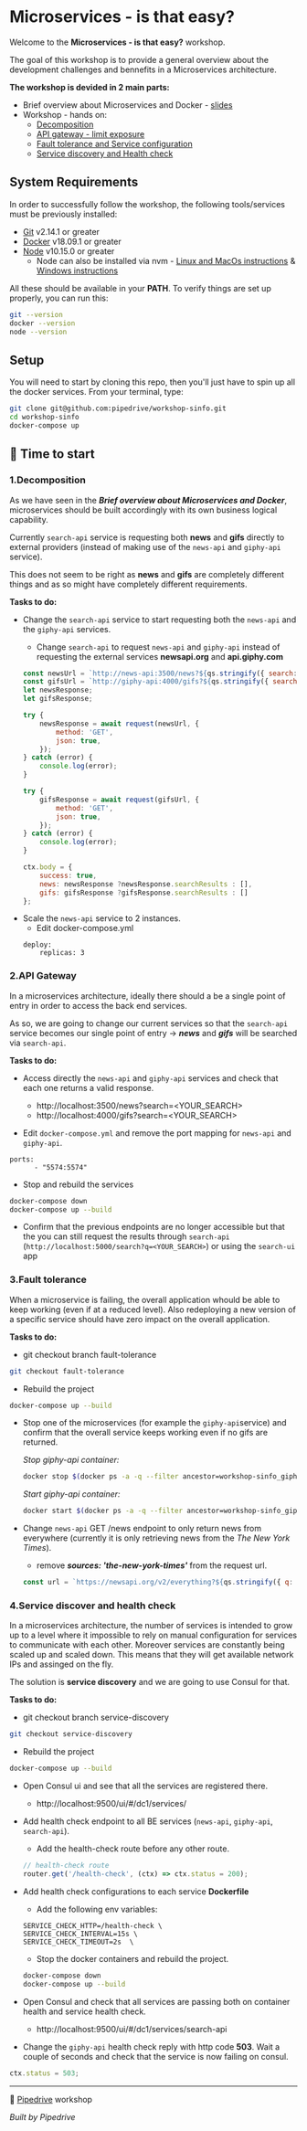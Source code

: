 # Microservices - is that easy?

Welcome to the **Microservices - is that easy?** workshop.

The goal of this workshop is to provide a general overview about the development challenges and bennefits in a Microservices architecture.

**The workshop is devided in 2 main parts:**
 * Brief overview about Microservices and Docker - [slides](https://www.pipedrive.com)
 * Workshop - hands on:
    * [Decomposition](#part1)
    * [API gateway - limit exposure](#part2)
    * [Fault tolerance and Service configuration](#part3)
    * [Service discovery and Health check](#part4)

## System Requirements

In order to successfully follow the workshop, the following tools/services must be previously installed:
 * [Git](https://git-scm.com/downloads) v2.14.1 or greater
 * [Docker](https://docs.docker.com/install/) v18.09.1 or greater
 * [Node](https://nodejs.org/en/download/) v10.15.0 or greater
    * Node can also be installed via nvm - [Linux and MacOs instructions](https://gist.github.com/d2s/372b5943bce17b964a79) & [Windows instructions](https://github.com/coreybutler/nvm-windows)

All these should be available in your **PATH**. To verify things are set up properly, you can run this:

```sh
git --version
docker --version
node --version
```

## Setup

You will need to start by cloning this repo, then you'll just have to spin up all the docker services. From your terminal, type:

```sh
git clone git@github.com:pipedrive/workshop-sinfo.git
cd workshop-sinfo
docker-compose up
```

## 🤘 Time to start

### 1.Decomposition <a id="part1"/>

As we have seen in the _**Brief overview about Microservices and Docker**_, microservices should be built accordingly with its own business logical capability.

Currently `search-api` service is requesting both **news** and **gifs** directly to external providers (instead of making use of the `news-api` and `giphy-api` service).

This does not seem to be right as **news** and **gifs** are completely different things and as so might have completely different requirements.

**Tasks to do:**
* Change the `search-api` service to start requesting both the `news-api` and the `giphy-api` services.
    * Change `search-api` to request `news-api` and `giphy-api` instead of requesting the external services **newsapi.org** and **api.giphy.com**
    ```js
	const newsUrl = `http://news-api:3500/news?${qs.stringify({ search: searchQuery })}`;
	const gifsUrl = `http://giphy-api:4000/gifs?${qs.stringify({ search: searchQuery })}`;
	let newsResponse;
	let gifsResponse;

	try {
		newsResponse = await request(newsUrl, {
			method: 'GET',
			json: true,
		});
	} catch (error) {
		console.log(error);
	}

	try {
		gifsResponse = await request(gifsUrl, {
			method: 'GET',
			json: true,
		});
	} catch (error) {
		console.log(error);
	}

	ctx.body = {
		success: true,
		news: newsResponse ?newsResponse.searchResults : [],
		gifs: gifsResponse ?gifsResponse.searchResults : []
	};
    ```
* Scale the `news-api` service to 2 instances.
    * Edit docker-compose.yml
    ```docker
    deploy:
        replicas: 3
    ```

### 2.API Gateway <a id="part2"/>

In a microservices architecture, ideally there should a be a single point of entry in order to access the back end services.

As so, we are going to change our current services so that the `search-api` service becomes our single point of entry -> ***news*** and ***gifs*** will be searched via `search-api`.

**Tasks to do:**
* Access directly the `news-api` and `giphy-api` services and check that each one returns a valid response.
    * http://localhost:3500/news?search=<YOUR_SEARCH>
    * http://localhost:4000/gifs?search=<YOUR_SEARCH>

* Edit `docker-compose.yml` and remove the port mapping for `news-api` and `giphy-api`.
```docker
ports:
      - "5574:5574"
```
* Stop and rebuild the services
```sh
docker-compose down
docker-compose up --build
```

* Confirm that the previous endpoints are no longer accessible but that the you can still request the results through `search-api` (`http://localhost:5000/search?q=<YOUR_SEARCH>`) or using the `search-ui` app

### 3.Fault tolerance <a id="part3"/>

When a microservice is failing, the overall application whould be able to keep working (even if at a reduced level). Also redeploying a new version of a specific service should have zero impact on the overall application.

**Tasks to do:**
* git checkout branch fault-tolerance
```sh
git checkout fault-tolerance
```
* Rebuild the project
```sh
docker-compose up --build
```
* Stop one of the microservices (for example the `giphy-api`service) and confirm that the overall service keeps working even if no gifs are returned.

    _Stop giphy-api container:_
    ```sh
    docker stop $(docker ps -a -q --filter ancestor=workshop-sinfo_giphy-api)
    ```
    _Start giphy-api container:_

    ```sh
    docker start $(docker ps -a -q --filter ancestor=workshop-sinfo_giphy-api)
    ```

* Change `news-api` GET /news endpoint to only return news from everywhere (currently it is only retrieving news from the
_The New York Times_).
    * remove _**sources: 'the-new-york-times'**_ from the request url.
    ```js
    const url = `https://newsapi.org/v2/everything?${qs.stringify({ q: searchQuery })}`;
    ```

### 4.Service discover and health check <a id="part4"/>

In a microservices architecture, the number of services is intended to grow up to a level where it impossible to rely on manual configuration for services to communicate with each other.
Moreover services are constantly being scaled up and scaled down. This means that they will get available network IPs and assinged on the fly.

The solution is **service discovery** and we are going to use Consul for that.

**Tasks to do:**
* git checkout branch service-discovery
```sh
git checkout service-discovery
```
* Rebuild the project
```sh
docker-compose up --build
```
* Open Consul ui and see that all the services are registered there.
    * http://localhost:9500/ui/#/dc1/services/

* Add health check endpoint to all BE services (`news-api`, `giphy-api`, `search-api`).
    * Add the health-check route before any other route.
    ```js
    // health-check route
	router.get('/health-check', (ctx) => ctx.status = 200);
    ```

* Add health check configurations to each service **Dockerfile**
    *  Add the following env variables:
    ```docker
    SERVICE_CHECK_HTTP=/health-check \
    SERVICE_CHECK_INTERVAL=15s \
    SERVICE_CHECK_TIMEOUT=2s  \
    ```
    * Stop the docker containers and rebuild the project.
    ```sh
    docker-compose down
    docker-compose up --build
    ```

* Open Consul and check that all services are passing both on container health and service health check.
    * http://localhost:9500/ui/#/dc1/services/search-api

* Change the `giphy-api` health check reply with http code **503**. Wait a couple of seconds and check that the service is now failing on consul.
```js
ctx.status = 503;
```

---

💚 [Pipedrive](https://www.pipedrive.com) workshop

_Built by Pipedrive_